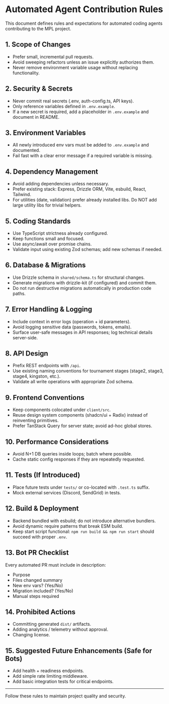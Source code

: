 # Automated Agent Contribution Rules

This document defines rules and expectations for automated coding agents contributing to the MPL project.

## 1. Scope of Changes
- Prefer small, incremental pull requests.
- Avoid sweeping refactors unless an issue explicitly authorizes them.
- Never remove environment variable usage without replacing functionality.

## 2. Security & Secrets
- Never commit real secrets (.env, auth-config.ts, API keys).
- Only reference variables defined in `.env.example`.
- If a new secret is required, add a placeholder in `.env.example` and document in README.

## 3. Environment Variables
- All newly introduced env vars must be added to `.env.example` and documented.
- Fail fast with a clear error message if a required variable is missing.

## 4. Dependency Management
- Avoid adding dependencies unless necessary.
- Prefer existing stack: Express, Drizzle ORM, Vite, esbuild, React, Tailwind.
- For utilities (date, validation) prefer already installed libs. Do NOT add large utility libs for trivial helpers.

## 5. Coding Standards
- Use TypeScript strictness already configured.
- Keep functions small and focused.
- Use async/await over promise chains.
- Validate input using existing Zod schemas; add new schemas if needed.

## 6. Database & Migrations
- Use Drizzle schema in `shared/schema.ts` for structural changes.
- Generate migrations with drizzle-kit (if configured) and commit them.
- Do not run destructive migrations automatically in production code paths.

## 7. Error Handling & Logging
- Include context in error logs (operation + id parameters).
- Avoid logging sensitive data (passwords, tokens, emails).
- Surface user-safe messages in API responses; log technical details server-side.

## 8. API Design
- Prefix REST endpoints with `/api`.
- Use existing naming conventions for tournament stages (stage2, stage3, stage4, kingston, etc.).
- Validate all write operations with appropriate Zod schema.

## 9. Frontend Conventions
- Keep components colocated under `client/src`.
- Reuse design system components (shadcn/ui + Radix) instead of reinventing primitives.
- Prefer TanStack Query for server state; avoid ad-hoc global stores.

## 10. Performance Considerations
- Avoid N+1 DB queries inside loops; batch where possible.
- Cache static config responses if they are repeatedly requested.

## 11. Tests (If Introduced)
- Place future tests under `tests/` or co-located with `.test.ts` suffix.
- Mock external services (Discord, SendGrid) in tests.

## 12. Build & Deployment
- Backend bundled with esbuild; do not introduce alternative bundlers.
- Avoid dynamic require patterns that break ESM build.
- Keep start script functional: `npm run build && npm run start` should succeed with proper `.env`.

## 13. Bot PR Checklist
Every automated PR must include in description:
- Purpose
- Files changed summary
- New env vars? (Yes/No)
- Migration included? (Yes/No)
- Manual steps required

## 14. Prohibited Actions
- Committing generated `dist/` artifacts.
- Adding analytics / telemetry without approval.
- Changing license.

## 15. Suggested Future Enhancements (Safe for Bots)
- Add health + readiness endpoints.
- Add simple rate limiting middleware.
- Add basic integration tests for critical endpoints.

---
Follow these rules to maintain project quality and security.
